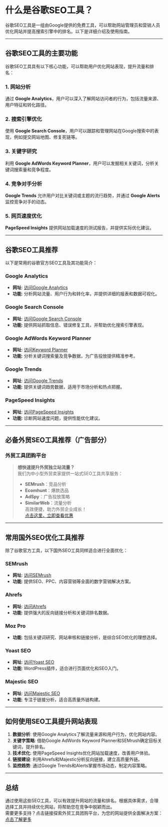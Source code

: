 # 什么是谷歌SEO工具？

谷歌SEO工具是一组由Google提供的免费工具，可以帮助网站管理员和营销人员优化网站并提高搜索引擎中的排名。以下是详细介绍及使用指南。

---

## 谷歌SEO工具的主要功能

谷歌SEO工具具有以下核心功能，可以帮助用户优化网站表现，提升流量和排名：

### 1. 网站分析
通过 **Google Analytics**，用户可以深入了解网站访问者的行为，包括流量来源、用户特征和转化路径。

### 2. 搜索引擎优化
使用 **Google Search Console**，用户可以跟踪和管理网站在Google搜索中的表现，例如提交网站地图、修复死链等。

### 3. 关键字研究
利用 **Google AdWords Keyword Planner**，用户可以发掘相关关键词，分析关键词搜索量和竞争程度。

### 4. 竞争对手分析
**Google Trends** 允许用户对比关键词或主题的流行趋势，并通过 **Google Alerts** 监控竞争对手的动态。

### 5. 网页速度优化
**PageSpeed Insights** 提供网站加载速度的测试报告，并提供实际优化建议。

---

## 谷歌SEO工具推荐

以下是常用的谷歌官方SEO工具及其功能简介：

### Google Analytics
- **网址**: [访问Google Analytics](https://analytics.google.com/analytics/web/)
- **功能**: 分析网站流量、用户行为和转化率，并提供详细的报表和数据可视化。

### Google Search Console
- **网址**: [访问Google Search Console](https://search.google.com/search-console/about)
- **功能**: 提供网站抓取信息、错误修复工具，并帮助优化搜索引擎表现。

### Google AdWords Keyword Planner
- **网址**: [访问Keyword Planner](https://ads.google.com/home/tools/keyword-planner/)
- **功能**: 分析关键词搜索量及竞争数据，为广告投放提供精准参考。

### Google Trends
- **网址**: [访问Google Trends](https://trends.google.com/trends/)
- **功能**: 提供关键词趋势数据，适用于市场分析和热点把握。

### PageSpeed Insights
- **网址**: [访问PageSpeed Insights](https://pagespeed.web.dev/)
- **功能**: 诊断网站速度问题，提供性能优化建议。

---

## 必备外贸SEO工具推荐（广告部分）

### 外贸工具团购平台
> **想快速提升外贸独立站流量？**  
> 我们为中小型外贸卖家提供一站式SEO工具共享服务：  
> - **SEMrush**：竞品分析  
> - **Ecomhunt**：爆款选品  
> - **AdSpy**：广告投放策略  
> - **SimilarWeb**：流量分析  
> 高效便捷，助力外贸企业成长！  
> [点击这里，立即查看优惠](https://bit.ly/waimao518)

---

## 常用国外SEO优化工具推荐

除了谷歌官方工具，以下国外SEO工具同样适合进行全面优化：

### SEMrush
- **网址**: [访问SEMrush](https://www.semrush.com/)
- **功能**: 提供SEO、PPC、内容营销等全面的数字营销解决方案。

### Ahrefs
- **网址**: [访问Ahrefs](https://ahrefs.com/)
- **功能**: 提供强大的反向链接分析和关键词排名数据。

### Moz Pro
- **功能**: 包括关键词研究、网站审核和链接分析，是综合SEO优化的理想选择。

### Yoast SEO
- **网址**: [访问Yoast SEO](https://yoast.com/wordpress/plugins/seo/)
- **功能**: WordPress插件，适合进行页面优化和SEO入门。

### Majestic SEO
- **网址**: [访问Majestic SEO](https://zh.majestic.com/)
- **功能**: 专注于链接分析，适合高质量外链构建。

---

## 如何使用SEO工具提升网站表现

1. **数据分析**: 使用Google Analytics了解流量来源和用户行为，优化网站内容。  
2. **关键字策略**: 借助Google AdWords Keyword Planner和SEMrush确定目标关键词，提升排名。  
3. **技术优化**: 使用PageSpeed Insights优化网站加载速度，改善用户体验。  
4. **链接建设**: 利用Ahrefs和Majestic分析反向链接，建立高质量外链。  
5. **监控趋势**: 通过Google Trends和Alerts掌握市场动态，制定内容策略。

---

## 总结

通过使用这些SEO工具，可以有效提升网站的流量和排名。根据具体需求，合理选择工具并持续优化网站，将帮助您在竞争中脱颖而出。  
需要更多支持？点击链接探索外贸工具团购平台，为您的网站提供全面解决方案：[点击了解更多](https://bit.ly/waimao518)

